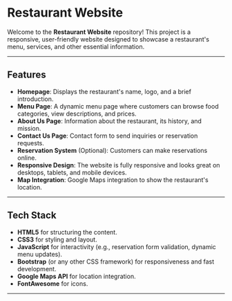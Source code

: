 # Restaurant Website

Welcome to the **Restaurant Website** repository! This project is a responsive, user-friendly website designed to showcase a restaurant's menu, services, and other essential information.

---

## Features

- **Homepage**: Displays the restaurant's name, logo, and a brief introduction.
- **Menu Page**: A dynamic menu page where customers can browse food categories, view descriptions, and prices.
- **About Us Page**: Information about the restaurant, its history, and mission.
- **Contact Us Page**: Contact form to send inquiries or reservation requests.
- **Reservation System** (Optional): Customers can make reservations online.
- **Responsive Design**: The website is fully responsive and looks great on desktops, tablets, and mobile devices.
- **Map Integration**: Google Maps integration to show the restaurant's location.

---

## Tech Stack

- **HTML5** for structuring the content.
- **CSS3** for styling and layout.
- **JavaScript** for interactivity (e.g., reservation form validation, dynamic menu updates).
- **Bootstrap** (or any other CSS framework) for responsiveness and fast development.
- **Google Maps API** for location integration.
- **FontAwesome** for icons.

---
